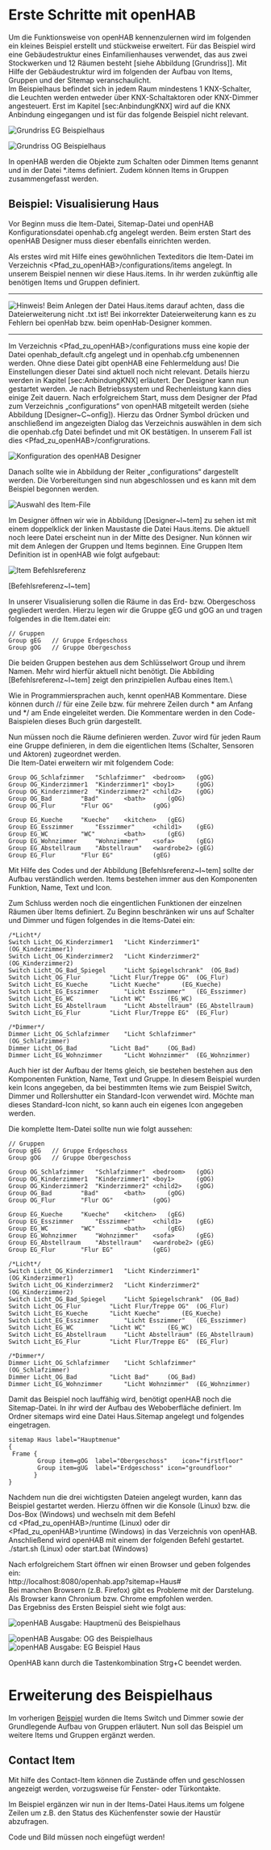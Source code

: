Erste Schritte mit openHAB
==========================

Um die Funktionsweise von openHAB kennenzulernen wird im folgenden ein
kleines Beispiel erstellt und stückweise erweitert. Für das Beispiel
wird eine Gebäudestruktur eines Einfamilienhauses verwendet, das aus
zwei Stockwerken und 12 Räumen besteht [siehe Abbildung [Grundriss]].
Mit Hilfe der Gebäudestruktur wird im folgenden der Aufbau von Items,
Gruppen und der Sitemap veranschaulicht.\
Im Beispielhaus befindet sich in jedem Raum mindestens 1 KNX-Schalter,
die Leuchten werden entweder über KNX-Schaltaktoren oder KNX-Dimmer
angesteuert. Erst im Kapitel [sec:AnbindungKNX] wird auf die KNX
Anbindung eingegangen und ist für das folgende Beispiel nicht relevant.

![Grundriss EG Beispielhaus](images/grundriss_erdgeschoss.png "Grundriss vom EG des Beispielhaus")

![Grundriss OG Beispielhaus](images/grundriss_obergeschoss.png "Grundriss vom OG des Beispielhaus")

In openHAB werden die Objekte zum Schalten oder Dimmen Items genannt und
in der Datei *.items definiert. Zudem können Items in Gruppen
zusammengefasst werden.

Beispiel: Visualisierung Haus
-----------------------------

Vor Beginn muss die Item-Datei, Sitemap-Datei und openHAB
Konfigurationsdatei openhab.cfg angelegt werden. Beim ersten Start des
openHAB Designer muss dieser ebenfalls einrichten werden.

Als erstes wird mit Hilfe eines gewöhnlichen Texteditors die Item-Datei
im Verzeichnis <Pfad_zu_openHAB>/configurations/items angelegt. In
unserem Beispiel nennen wir diese Haus.items. In ihr werden zukünftig
alle benötigen Items und Gruppen definiert.

* * * * *
![Hinweis!](images/Warning.png "Hinweis: Auf Dateierweiterung achten!")
Beim Anlegen der Datei Haus.items darauf achten, dass die
Dateierweiterung nicht .txt ist! Bei inkorrekter Dateierweiterung kann
es zu Fehlern bei openHab bzw. beim openHab-Designer kommen.

* * * * *

Im Verzeichnis <Pfad_zu_openHAB>/configurations muss eine kopie der
Datei openhab_default.cfg angelegt und in openhab.cfg umbenennen
werden. Ohne diese Datei gibt openHAB eine Fehlermeldung aus! Die
Einstellungen dieser Datei sind aktuell noch nicht relevant. Details
hierzu werden in Kapitel [sec:AnbindungKNX] erläutert. Der Designer kann
nun gestartet werden. Je nach Betriebssystem und Rechenleistung kann
dies einige Zeit dauern. Nach erfolgreichem Start, muss dem Designer der
Pfad zum Verzeichnis „configurations“ von openHAB mitgeteilt werden
(siehe Abbildung [Designer~C~onfig]). Hierzu das Ordner Symbol drücken
und anschließend im angezeigten Dialog das Verzeichnis auswählen in dem
sich die openhab.cfg Datei befindet und mit OK bestätigen. In unserem
Fall ist dies <Pfad_zu_openHAB>/configrurations.

![Konfiguration des openHAB Designer](images/openHAB_Designer_Configuration.png "Konfiguration des openHAB Designer")

Danach sollte wie in Abbildung [](#DesignerConfig) der Reiter
„configurations“ dargestellt werden. Die Vorbereitungen sind nun
abgeschlossen und es kann mit dem Beispiel begonnen werden.

![Auswahl des Item-File](images/openHAB_Designer_Item_File.png "Auswahl des Item-File")

Im Designer öffnen wir wie in Abbildung [Designer~I~tem] zu sehen ist
mit einem doppelklick der linken Maustaste die Datei Haus.items. Die
aktuell noch leere Datei erscheint nun in der Mitte des Designer. Nun
können wir mit dem Anlegen der Gruppen und Items beginnen. Eine Gruppen
Item Definition ist in openHAB wie folgt aufgebaut:

![Item Befehlsreferenz](images/openHAB_Befehlsreferenz.png)

[Befehlsreferenz~I~tem]

In unserer Visualisierung sollen die Räume in das Erd- bzw. Obergeschoss
gegliedert werden. Hierzu legen wir die Gruppe gEG und gOG an und tragen
folgendes in die Item.datei ein:   

    // Gruppen
    Group gEG 	// Gruppe Erdgeschoss
    Group gOG 	// Gruppe Obergeschoss

Die beiden Gruppen bestehen aus dem Schlüsselwort Group und ihrem Namen.
Mehr wird hierfür aktuell nicht benötigt. Die Abbilding
[Befehlsreferenz~I~tem] zeigt den prinzipiellen Aufbau eines Item.\

Wie in Programmiersprachen auch, kennt openHAB Kommentare. Diese können
durch // für eine Zeile bzw. für mehrere Zeilen durch \* am Anfang und
*/ am Ende eingeleitet werden. Die Kommentare werden in den
Code-Baispielen dieses Buch grün dargestellt.

Nun müssen noch die Räume definieren werden. Zuvor wird für jeden Raum eine Gruppe definieren, in dem die eigentlichen Items (Schalter, Sensoren und Aktoren) zugeordnet werden.   
Die Item-Datei erweitern wir mit folgendem Code:

    Group OG_Schlafzimmer	"Schlafzimmer"	<bedroom>	(gOG)
    Group OG_Kinderzimmer1	"Kinderzimmer1"	<boy1>		(gOG)
    Group OG_Kinderzimmer2	"Kinderzimmer2"	<child2>	(gOG)
    Group OG_Bad		"Bad"		<bath>		(gOG)
    Group OG_Flur		"Flur OG"			(gOG)

    Group EG_Kueche		"Kueche" 	<kitchen>	(gEG)
    Group EG_Esszimmer		"Esszimmer" 	<child1> 	(gEG)
    Group EG_WC			"WC"		<bath>		(gEG)
    Group EG_Wohnzimmer		"Wohnzimmer"	<sofa>		(gEG)
    Group EG_Abstellraum	"Abstellraum"	<wardrobe2>	(gEG)
    Group EG_Flur		"Flur EG"			(gEG)

Mit Hilfe des Codes und der Abbildung [Befehlsreferenz~I~tem] sollte der
Aufbau verständlich werden.
Items bestehen immer aus den Komponenten Funktion, Name, Text und Icon.

Zum Schluss werden noch die eingentlichen Funktionen der einzelnen
Räumen über Items definiert. Zu Beginn beschränken wir uns auf Schalter
und Dimmer und fügen folgendes in die Items-Datei ein:

    /*Licht*/
    Switch Licht_OG_Kinderzimmer1	"Licht Kinderzimmer1"	(OG_Kinderzimmer1)
    Switch Licht_OG_Kinderzimmer2	"Licht Kinderzimmer2"	(OG_Kinderzimmer2)
    Switch Licht_OG_Bad_Spiegel		"Licht Spiegelschrank"	(OG_Bad)
    Switch Licht_OG_Flur		"Licht Flur/Treppe OG"	(OG_Flur)
    Switch Licht_EG_Kueche		"Licht Kueche"		(EG_Kueche)
    Switch Licht_EG_Esszimmer		"Licht Esszimmer"	(EG_Esszimmer)
    Switch Licht_EG_WC			"Licht WC"		(EG_WC)
    Switch Licht_EG_Abstellraum		"Licht Abstellraum"	(EG_Abstellraum)
    Switch Licht_EG_Flur		"Licht Flur/Treppe EG"	(EG_Flur)

    /*Dimmer*/
    Dimmer Licht_OG_Schlafzimmer	"Licht Schlafzimmer"	(OG_Schlafzimmer)
    Dimmer Licht_OG_Bad			"Licht Bad"		(OG_Bad)
    Dimmer Licht_EG_Wohnzimmer		"Licht Wohnzimmer"	(EG_Wohnzimmer)

Auch hier ist der Aufbau der Items gleich, sie bestehen bestehen aus den
Komponenten Funktion, Name, Text und Gruppe. In diesem Beispiel wurden
kein Icons angegeben, da bei bestimmten Items wie zum Beispiel Switch,
Dimmer und Rollershutter ein Standard-Icon verwendet wird. Möchte man
dieses Standard-Icon nicht, so kann auch ein eigenes Icon angegeben
werden.

Die komplette Item-Datei sollte nun wie folgt aussehen:

    // Gruppen
    Group gEG 	// Gruppe Erdgeschoss
    Group gOG 	// Gruppe Obergeschoss

    Group OG_Schlafzimmer	"Schlafzimmer"	<bedroom>	(gOG)
    Group OG_Kinderzimmer1	"Kinderzimmer1"	<boy1>		(gOG)
    Group OG_Kinderzimmer2	"Kinderzimmer2"	<child2>	(gOG)
    Group OG_Bad		"Bad"		<bath>		(gOG)
    Group OG_Flur		"Flur OG"			(gOG)

    Group EG_Kueche		"Kueche" 	<kitchen>	(gEG)
    Group EG_Esszimmer		"Esszimmer" 	<child1> 	(gEG)
    Group EG_WC			"WC"		<bath>		(gEG)
    Group EG_Wohnzimmer		"Wohnzimmer"	<sofa>		(gEG)
    Group EG_Abstellraum	"Abstellraum"	<wardrobe2>	(gEG)
    Group EG_Flur		"Flur EG"			(gEG)

    /*Licht*/
    Switch Licht_OG_Kinderzimmer1	"Licht Kinderzimmer1"	(OG_Kinderzimmer1)
    Switch Licht_OG_Kinderzimmer2	"Licht Kinderzimmer2"	(OG_Kinderzimmer2)
    Switch Licht_OG_Bad_Spiegel		"Licht Spiegelschrank"	(OG_Bad)
    Switch Licht_OG_Flur		"Licht Flur/Treppe OG"	(OG_Flur)
    Switch Licht_EG_Kueche		"Licht Kueche"		(EG_Kueche)
    Switch Licht_EG_Esszimmer		"Licht Esszimmer"	(EG_Esszimmer)
    Switch Licht_EG_WC			"Licht WC"		(EG_WC)
    Switch Licht_EG_Abstellraum		"Licht Abstellraum"	(EG_Abstellraum)
    Switch Licht_EG_Flur		"Licht Flur/Treppe EG"	(EG_Flur)

    /*Dimmer*/
    Dimmer Licht_OG_Schlafzimmer	"Licht Schlafzimmer"	(OG_Schlafzimmer)
    Dimmer Licht_OG_Bad			"Licht Bad"		(OG_Bad)
    Dimmer Licht_EG_Wohnzimmer		"Licht Wohnzimmer"	(EG_Wohnzimmer)

Damit das Beispiel noch lauffähig wird, benötigt openHAB noch die
Sitemap-Datei. In ihr wird der Aufbau des Weboberfläche definiert. Im
Ordner sitemaps wird eine Datei Haus.Sitemap angelegt und folgendes
eingetragen.

    sitemap Haus label="Hauptmenue"
    {
     Frame {
            Group item=gOG	label="Obergeschoss"	icon="firstfloor"
            Group item=gUG	label="Erdgeschoss"	icon="groundfloor"
           }
    }

Nachdem nun die drei wichtigsten Dateien angelegt wurden, kann das
Beispiel gestartet werden. Hierzu öffnen wir die Konsole (Linux) bzw.
die Dos-Box (Windows) und wechseln mit dem Befehl   
    cd <Pfad_zu_openHAB>/runtime (Linux)
oder
    dir <Pfad_zu_openHAB>\runtime (Windows)
in das Verzeichnis von openHAB.
Anschließend wird openHAB mit einem der folgenden Befehl gestartet.
    ./start.sh (Linux)
oder
    start.bat (Windows)

Nach erfolgreichem Start öffnen wir einen Browser und geben folgendes
ein:   
http://localhost:8080/openhab.app?sitemap=Haus\#   
Bei manchen Browsern (z.B. Firefox) gibt es Probleme mit der Darstelung. Als Browser kann Chronium bzw. Chrome empfohlen werden.   
Das Ergebniss des Ersten Beispiel sieht wie folgt aus:

![openHAB Ausgabe: Hauptmenü des Beispielhaus](images/Haus_Hauptmenue_klein.png "Hauptmenü des Beispielhaus")

![openHAB Ausgabe: OG des Beispielhaus](images/Haus_OG.png "OG des Beispielhaus")
![openHAB Ausgabe: EG Beispiel Haus](images/Haus_EG.png "UG des Beispielhaus")

OpenHAB kann durch die Tastenkombination Strg+C beendet werden.

Erweiterung des Beispielhaus
============================

Im vorherigen [Beispiel](#Beispiel--Visualisierung-Haus) wurden die Items Switch und Dimmer sowie der Grundlegende Aufbau von Gruppen erläutert. Nun soll das Beispiel um weitere Items und Gruppen ergänzt werden.

Contact Item
------------
Mit hilfe des Contact-Item können die Zustände offen und geschlossen angezeigt werden, vorzugsweise für Fenster- oder Türkontakte.

Im Beispiel ergänzen wir nun in der Items-Datei Haus.items um folgene Zeilen um z.B. den Status des Küchenfenster sowie der Haustür abzufragen. 

Code und Bild müssen noch eingefügt werden!
